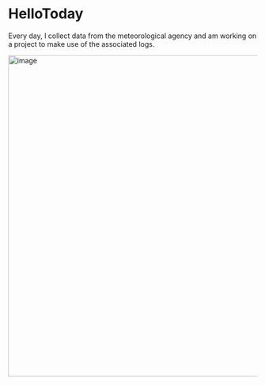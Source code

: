 # HelloToday
Every day, I collect data from the meteorological agency and am working on a project to make use of the associated logs.

<img width="649" alt="image" src="https://github.com/lima1016/HelloToday/assets/17001517/9594dcbf-d003-48d9-93b7-485d5bbdf42d">
